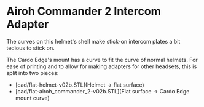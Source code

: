 # Airoh Commander 2 Intercom Adapter

The curves on this helmet's shell make stick-on intercom plates a bit tedious to stick on.

The Cardo Edge's mount has a curve to fit the curve of normal helmets. For ease of printing and to allow for making adapters for other headsets, this is split into two pieces:

- [cad/flat-helmet-v02b.STL](Helmet -> flat surface)
- [cad/flat-airoh_commander_2-v02b.STL](Flat surface -> Cardo Edge mount curve)
